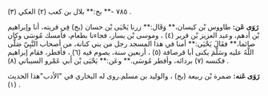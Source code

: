٧٨٥ -** بخ:** بلال بن كعب (٢) العكي (٣) .

**رَوَى عَن:** طاووس بْن كيسان،** وَقَال:** زرنا يَحْيَى بْن حسان (بخ) فِي قريته، أنا وإبراهيم بْن أدهم، وعبد العزيز بْن قرير (٤) ، وموسى بْن يسار، فجاءنا بطعام، فأمسك مُوسَى وكان صائما،** فقَالَ يَحْيَى:** أمنا في هذا المسجد رجل من بني كنانة، من أصحاب النَّبِيّ صَلَّى اللَّهُ عليه وسَلَّمَ يكنى أبا قرصافة (٥) ، أربعين سنة، يصوم فيه (٦) ، فأفطر، فقام إبراهيم فكنسه (٧) بردائه، وأفطر مُوسَى.** وعَن:** يَحْيَى بْن أَبي عَمْرو السيباني (٨) .

**رَوَى عَنه:** ضمرة بْن ربيعة (بخ) ، والوليد بن مسلم.روى له البخاري في "الأدب"هذا الحديث (١) .
